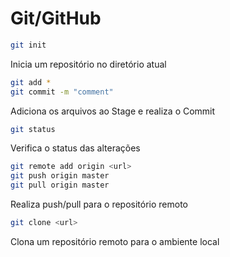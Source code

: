 # Git/GitHub

```bash
git init
```
Inicia um repositório no diretório atual

```bash
git add *
git commit -m "comment"
```
Adiciona os arquivos ao Stage e realiza o Commit

```bash
git status
```
Verifica o status das alterações

```bash
git remote add origin <url>
git push origin master
git pull origin master
```
Realiza push/pull para o repositório remoto

```bash
git clone <url>
```
Clona um repositório remoto para o ambiente local
